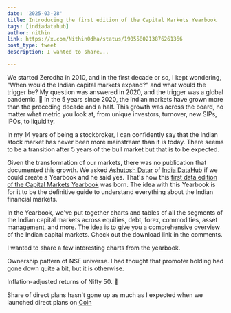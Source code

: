 ```yaml
---
date: '2025-03-28'
title: Introducing the first edition of the Capital Markets Yearbook
tags: [indiadatahub]
author: nithin
link: https://x.com/Nithin0dha/status/1905580213876261366
post_type: tweet
description: I wanted to share...

---
```


We started Zerodha in 2010, and in the first decade or so, I kept wondering, "When would the Indian capital markets expand?" and what would the trigger be? My question was answered in 2020, and the trigger was a global pandemic. 😬 In the 5 years since 2020, the Indian markets have grown more than the preceding decade and a half. This growth was across the board, no matter what metric you look at, from unique investors, turnover, new SIPs, IPOs, to liquidity.

In my 14 years of being a stockbroker, I can confidently say that the Indian stock market has never been more mainstream than it is today. There seems to be a transition after 5 years of the bull market but that is to be expected.

Given the transformation of our markets, there was no publication that documented this growth. We asked [Ashutosh Datar](https://x.com/adatar) of 
[India DataHub](https://x.com/IndiaDataHub) if we could create a Yearbook and he said yes. That's how this [first data edition of the Capital Markets Yearbook](https://zerodha.com/z-connect/business-updates/introducing-the-2024-capital-markets-yearbook) was born. The idea with this Yearbook is for it to be the definitive guide to understand everything about the Indian financial markets.

In the Yearbook, we've put together charts and tables of all the segments of the Indian capital markets across equities, debt, forex, commodities, asset management, and more. The idea is to give you a comprehensive overview of the Indian capital markets. Check out the download link in the comments.

I wanted to share a few interesting charts from the yearbook.

Ownership pattern of NSE universe. I had thought that promoter holding had gone down quite a bit, but it is otherwise. 

Inflation-adjusted returns of Nifty 50. 🥶

Share of direct plans hasn't gone up as much as I expected when we launched direct plans on [Coin](https://x.com/coinbyzerodha)
